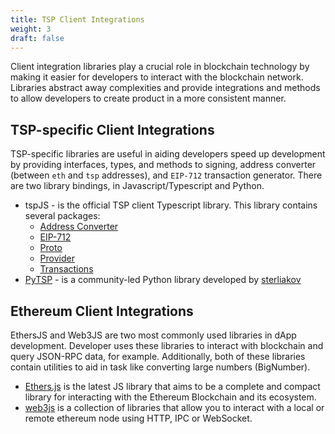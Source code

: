 ```yaml
---
title: TSP Client Integrations
weight: 3
draft: false
---
```


Client integration libraries play a crucial role in blockchain technology by making it easier for developers to interact with the blockchain network. Libraries abstract away complexities and provide integrations and methods to allow developers to create product in a more consistent manner.

## TSP-specific Client Integrations

TSP-specific libraries are useful in aiding developers speed up development by providing interfaces, types, and methods to signing, address converter (between `eth` and `tsp` addresses), and `EIP-712` transaction generator. There are two library bindings, in Javascript/Typescript and Python.

- tspJS - is the official TSP client Typescript library. This library contains several packages:
  - [Address Converter](https://www.npmjs.com/package/@tsp/address-converter)
  - [EIP-712](https://www.npmjs.com/package/@tsp/eip712)
  - [Proto](https://www.npmjs.com/package/@tsp/proto)
  - [Provider](https://www.npmjs.com/package/@tsp/provider)
  - [Transactions](https://www.npmjs.com/package/@tsp/transactions)
- [PyTSP](https://github.com/sterliakov/pytsp) - is a community-led Python library developed by [sterliakov](https://github.com/sterliakov)

## Ethereum Client Integrations

EthersJS and Web3JS are two most commonly used libraries in dApp development. Developer uses these libraries to interact with blockchain and query JSON-RPC data, for example. Additionally, both of these libraries contain utilities to aid in task like converting large numbers (BigNumber).

- [Ethers.js](https://docs.ethers.org/v5/) is the latest JS library that aims to be a complete and compact library for interacting with the Ethereum Blockchain and its ecosystem. 
- [web3js](https://web3js.readthedocs.io/en/v1.8.2/) is a collection of libraries that allow you to interact with a local or remote ethereum node using HTTP, IPC or WebSocket.